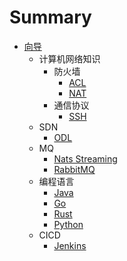 # Summary

* [向导](README.md)
    * 计算机网络知识
        * 防火墙
            * [ACL](network/policy/acl.md)
            * [NAT](network/policy/nat.md)
        * 通信协议
            * [SSH](network/protocol/ssh.md)
    * SDN
        * [ODL](cicd/odl.md)
    * MQ
        * [Nats Streaming](mq/nats-streaming.md)
        * [RabbitMQ](mq/rabbitmq.md)
    * 编程语言
        * [Java](pl/java.md)
        * [Go](pl/go.md)
        * [Rust](pl/rust.md)
        * [Python](pl/python.md)
    * CICD
        * [Jenkins](cicd/jenkins.md)